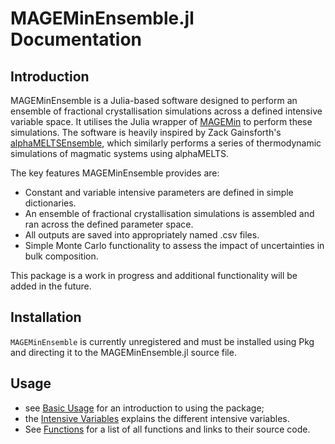 # MAGEMinEnsemble.jl Documentation

## Introduction
MAGEMinEnsemble is a Julia-based software designed to perform an ensemble of fractional crystallisation simulations across a defined intensive variable space. It utilises the Julia wrapper of [MAGEMin](https://github.com/ComputationalThermodynamics/MAGEMin_C.jl) to perform these simulations. The software is heavily inspired by Zack Gainsforth's [alphaMELTSEnsemble](https://github.com/ZGainsforth/alphaMELTSEnsemble), which similarly performs a series of thermodynamic simulations of magmatic systems using alphaMELTS.

The key features MAGEMinEnsemble provides are:
- Constant and variable intensive parameters are defined in simple dictionaries.
- An ensemble of fractional crystallisation simulations is assembled and ran across the defined parameter space.
- All outputs are saved into appropriately named .csv files.
- Simple Monte Carlo functionality to assess the impact of uncertainties in bulk composition.

This package is a work in progress and additional functionality will be added in the future.

## Installation
`MAGEMinEnsemble` is currently unregistered and must be installed using Pkg and directing it to the MAGEMinEnsemble.jl source file.

## Usage
* see [Basic Usage](basic_usage.md) for an introduction to using the package;
* the [Intensive Variables](intensive_variables.md) explains the different intensive variables.
* See [Functions](functions.md) for a list of all functions and links to their source code.